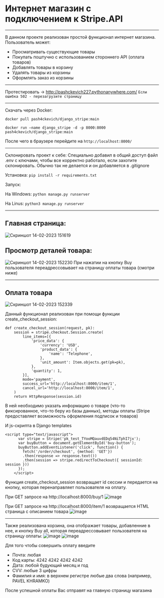 # Интернет магазин с подключением к Stripe.API
____
В данном проекте реализован простой функционал интернет магазина.
Пользователь может:
* Просматривать существующие товары
* Покупать поштучно с использованием стороннего API (оплата товаров)
* Добавлять товары в корзину
* Удалять товары из корзины
* Оформлять заказ из корзины
____
Протестировать -> http://pashckevich227.pythonanywhere.com/
`Если ошибка 502 - перезагрузите страницу`
____
Скачать через Docker:

`docker pull pash4ckevich/django_stripe:main`

`docker run —name django_stripe -d -p 8000:8000 pash4ckevich/django_stripe:main`

После чего в браузере перейдите на `http://localhost:8000/`
____
Склонировать проект к себе:
Специально добавил в общий доступ файл .env с ключами, чтобы все корректно работало, если захотите склонировать. Обычно так не делается и он добавляется в .gitignore

Установка:
`pip install -r requirements.txt`

Запуск:

На Windows:
`python manage.py runserver`

На Linus:
`python3 manage.py runserver`
____
## Главная страница:
![Скриншот 14-02-2023 151619](https://user-images.githubusercontent.com/65419742/218735980-45c5beee-fb88-44cb-b9af-d24c27a6c9f8.jpg)

## Просмотр деталей товара:
![Скриншот 14-02-2023 152230](https://user-images.githubusercontent.com/65419742/218737635-2199a663-dcc4-4175-9dbd-5ac26c81f9c0.jpg)
При нажатии на кнопку Buy пользователя переадрессовывает на страницу оплаты товара (смотри ниже)
____
## Оплата товара
![Скриншот 14-02-2023 152339](https://user-images.githubusercontent.com/65419742/218737823-18e6cb1b-d3f9-483d-884f-5b9d60c53e4d.jpg)

Данный функционал реализован при помощи функции create_checkout_session:
```
def create_checkout_session(request, pk):
    session = stripe.checkout.Session.create(
        line_items=[{
            'price_data': {
                'currency': 'USD',
                'product_data': {
                    'name': 'Telephone',
                },
                'unit_amount': Item.objects.get(pk=pk),
            },
            'quantity': 1,
        }],
        mode='payment',
        success_url='http://localhost:8000/item/1',
        cancel_url='http://localhost:8000/item/1',
    )
    return HttpResponse(session.id)
```
В ней необходимо указать информацию о товаре (что-то фиксированное, что-то беру из базы данных), методы оплаты (Stripe предоставляет возможность оформления подписок и товаров)

И js-скрипта в Django templates
```
<script type="text/javascript">
      var stripe = Stripe('pk_test_TYooMQauvdEDq54NiTphI7jx');
      var buyButton = document.getElementById('buy-button');
      buyButton.addEventListener('click', function() {
        fetch('/order/checkout', {method: 'GET'})
        .then(response => response.text())
        .then(session => stripe.redirectToCheckout({ sessionId: session }))
      });
    </script>
```
Функция create_checkout_session возвращает id сессии и передается на кнопку, которая перенаправляет пользователя на оплату. 

При GET запросе на http://localhost:8000/buy/1 
![image](https://user-images.githubusercontent.com/65419742/218741644-66ae7c39-9914-43a4-8343-0c0a37af4e1a.png)

При GET запросе на http://localhost:8000/item/1 возвращается HTML страница с описанием товара
![image](https://user-images.githubusercontent.com/65419742/218742243-b5d90cba-835e-4167-840c-d58a2a657401.png)

____
Также реализована корзина, она отображает товары, добавленние в нее, и кнопку Buy all, которая переадрессовывает пользователя на страницу оплаты:
![image](https://user-images.githubusercontent.com/65419742/218743201-404aa976-a1a0-4ff2-b377-16ddfadcd597.png)
![image](https://user-images.githubusercontent.com/65419742/218743329-1da9bd9b-6cbf-4aef-b497-d6ad345db5a3.png)

Для того чтобы совершить оплату введите
* Почта: любая
* Код карты: 4242 4242 4242 4242
* Дата: любой будующий месяц и год
* CVV: любые 3 цифры 
* Фамилия и имя: в верхнем регистре любые два слова (например, PAVEL KHRAMKO)

После успешной оплаты Вас отправят на главную страницу магазина
